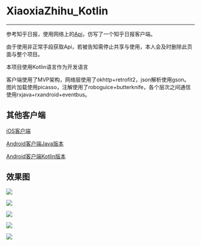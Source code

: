 # XiaoxiaZhihu_Kotlin

---

参考知乎日报，使用网络上的[Api](https://github.com/izzyleung/ZhihuDailyPurify/wiki/%E7%9F%A5%E4%B9%8E%E6%97%A5%E6%8A%A5-API-%E5%88%86%E6%9E%90)，仿写了一个知乎日报客户端。

由于使用非正常手段获取Api，若被告知需停止共享与使用，本人会及时删除此页面与整个项目。

本项目使用Kotlin语言作为开发语言

客户端使用了MVP架构，网络层使用了okhttp+retrofit2，json解析使用gson。
图片加载使用picasso，注解使用了roboguice+butterknife，各个层次之间通信使用rxjava+rxandroid+eventbus。

## 其他客户端

[iOS客户端](https://github.com/LiushuiXiaoxia/XiaoxiaZhihu_iOS)

[Android客户端Java版本](https://github.com/LiushuiXiaoxia/XiaoxiaZhihu)

[Android客户端Kotlin版本](https://github.com/LiushuiXiaoxia/XiaoxiaZhihu_Kotlin)

## 效果图

![](doc/1.png)

![](doc/2.png)

![](doc/3.png)

![](doc/4.png)

![](doc/5.png)
